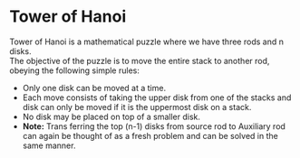 # Tower of Hanoi

Tower of Hanoi is a mathematical puzzle where we have three rods and n disks.<br>
The objective of the puzzle is to move the entire stack to another rod,<br>
obeying the following simple rules:<br>
<ul>
<li>Only one disk can be moved at a time.</li>
<li>Each move consists of taking the upper disk from one of the stacks and disk can only be moved if it is the uppermost disk on a stack.</li>
<li>No disk may be placed on top of a smaller disk.</li>
<li><b>Note:</b> Trans ferring the top (n-1) disks from source rod to Auxiliary rod can again be thought of as a fresh problem and can be solved in the same manner.</li>
</ul>